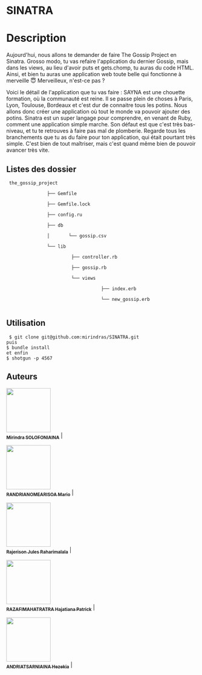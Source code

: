 # SINATRA

 
# Description
Aujourd'hui, nous allons te demander de faire The Gossip Project en Sinatra. Grosso modo, tu vas refaire l'application du dernier Gossip, mais dans les views, au lieu d'avoir puts et gets.chomp, tu auras du code HTML. Ainsi, et bien tu auras une application web toute belle qui fonctionne à merveille 😇 Merveilleux, n'est-ce pas ?

Voici le détail de l'application que tu vas faire : SAYNA est une chouette formation, où la communauté est reine. Il se passe plein de choses à Paris, Lyon, Toulouse, Bordeaux et c'est dur de connaitre tous les potins. Nous allons donc créer une application où tout le monde va pouvoir ajouter des potins.
Sinatra est un super langage pour comprendre, en venant de Ruby, comment une application simple marche. Son défaut est que c'est très bas-niveau, et tu te retrouves à faire pas mal de plomberie. Regarde tous les branchements que tu as du faire pour ton application, qui était pourtant très simple. C'est bien de tout maîtriser, mais c'est quand même bien de pouvoir avancer très vite.


## Listes des dossier

```mermaid
 the_gossip_project

               ├── Gemfile

               ├── Gemfile.lock

               ├── config.ru

               ├── db

               │       └── gossip.csv

               └── lib

                        ├── controller.rb

                        ├── gossip.rb

                        └── views

                                   ├── index.erb

                                   └── new_gossip.erb


```

## Utilisation


```
 $ git clone git@github.com:mirindras/SINATRA.git
puis 
$ bundle install
et enfin 
$ shotgun -p 4567
```



## Auteurs

[<img src="https://avatars3.githubusercontent.com/u/35838502?s=460&amp" width="117px;"/><br /><sub><b>Mirindra SOLOFONIAINA</b></sub>](https://github.com/Mirindras) |

[<img src="https://avatars1.githubusercontent.com/u/41254151?s=460&u=d8bc322d1cb7796ce1f945dc48687ddbdcfbbc8f&v=4" width="117px;"/><br /><sub><b>RANDRIANOMEARISOA Mario</b></sub>](https://github.com/MaxR522) |

[<img src="https://avatars1.githubusercontent.com/u/67895253?s=460&u=6dccef4960d734ff1b1a7194587f3a22d317d682&v=4" width="117px;"/><br /><sub><b>Rajerison Jules Raharimalala</b></sub>](https://github.com/rajerison-jules) | 

[<img src="https://avatars0.githubusercontent.com/u/52158880?s=460&v=4" width="117px;"/><br /><sub><b>RAZAFIMAHATRATRA Hajatiana Patrick</b></sub>](https://github.com/hajatianapatrick) | 

[<img src="https://avatars2.githubusercontent.com/u/67896318?s=460&u=a261ab1ac5d06d4824424f64dd9478728283c8fc&v=4" width="117px;"/><br /><sub><b>ANDRIATSARNIAINA Hezekia</b></sub>](https://github.com/hezekia783/) |
